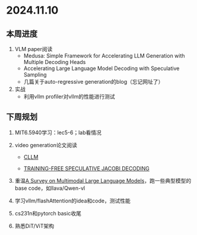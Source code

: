 # 2024.11.10
## 本周进度

1. VLM paper阅读
   + Medusa: Simple Framework for Accelerating LLM Generation with Multiple Decoding Heads
   + Accelerating Large Language Model Decoding with Speculative Sampling
   + 几篇关于auto-regressive generation的blog（忘记网址了）
2. 实战
   + 利用vllm profiler对vllm的性能进行测试

## 下周规划

1. MIT6.5940学习：lec5-6；lab看情况
2. video generation论文阅读
   + [CLLM](https://arxiv.org/pdf/2403.00835)
   
   + [TRAINING-FREE SPECULATIVE JACOBI DECODING](https://arxiv.org/pdf/2410.01699)

3. 重温[A Survey on Multimodal Large Language Models](https://arxiv.org/abs/2306.13549)，跑一些典型模型的base code，如llava/Qwen-vl
4. 学习vllm/flashAttention的idea和code，测试性能
5. cs231n和pytorch basic收尾
6. 熟悉DiT/ViT架构
